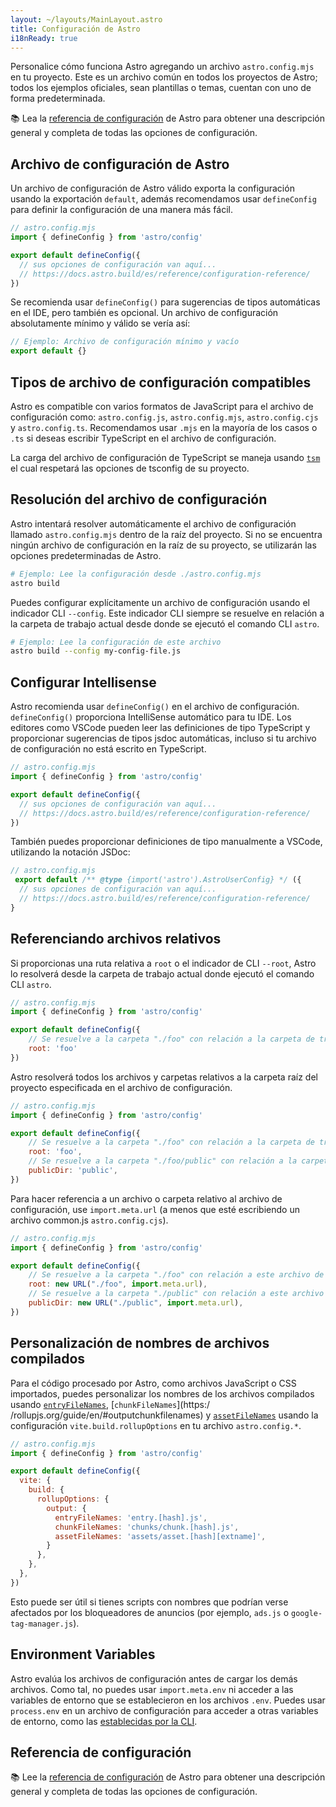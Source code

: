 ```yaml
---
layout: ~/layouts/MainLayout.astro
title: Configuración de Astro
i18nReady: true
---
```


Personalice cómo funciona Astro agregando un archivo `astro.config.mjs` en tu proyecto. Este es un archivo común en todos los proyectos de Astro; todos los ejemplos oficiales, sean plantillas o temas, cuentan con uno de forma predeterminada.

📚 Lea la [referencia de configuración](/es/reference/configuration-reference/) de Astro para obtener una descripción general y completa de todas las opciones de configuración.

## Archivo de configuración de Astro

Un archivo de configuración de Astro válido exporta la configuración usando la exportación `default`, además recomendamos usar `defineConfig` para definir la configuración de una manera más fácil.

```js
// astro.config.mjs
import { defineConfig } from 'astro/config'

export default defineConfig({
  // sus opciones de configuración van aquí...
  // https://docs.astro.build/es/reference/configuration-reference/
})
```

Se recomienda usar `defineConfig()` para sugerencias de tipos automáticas en el IDE, pero también es opcional. Un archivo de configuración absolutamente mínimo y válido se vería así:

```js title="astro.config.mjs"
// Ejemplo: Archivo de configuración mínimo y vacío
export default {}
```

## Tipos de archivo de configuración compatibles

Astro es compatible con varios formatos de JavaScript para el archivo de configuración como: `astro.config.js`, `astro.config.mjs`, `astro.config.cjs` y `astro.config.ts`. Recomendamos usar `.mjs` en la mayoría de los casos o `.ts` si deseas escribir TypeScript en el archivo de configuración.

La carga del archivo de configuración de TypeScript se maneja usando [`tsm`](https://github.com/lukeed/tsm) el cual respetará las opciones de tsconfig de su proyecto.

## Resolución del archivo de configuración

Astro intentará resolver automáticamente el archivo de configuración llamado `astro.config.mjs` dentro de la raíz del proyecto. Si no se encuentra ningún archivo de configuración en la raíz de su proyecto, se utilizarán las opciones predeterminadas de Astro.

```bash
# Ejemplo: Lee la configuración desde ./astro.config.mjs
astro build
```

Puedes configurar explícitamente un archivo de configuración usando el indicador CLI `--config`. Este indicador CLI siempre se resuelve en relación a la carpeta de trabajo actual desde donde se ejecutó el comando CLI `astro`.

```bash
# Ejemplo: Lee la configuración de este archivo
astro build --config my-config-file.js
```

## Configurar Intellisense

Astro recomienda usar `defineConfig()` en el archivo de configuración. `defineConfig()` proporciona IntelliSense automático para tu IDE. Los editores como VSCode pueden leer las definiciones de tipo TypeScript y proporcionar sugerencias de tipos jsdoc automáticas, incluso si tu archivo de configuración no está escrito en TypeScript.

```js
// astro.config.mjs
import { defineConfig } from 'astro/config'

export default defineConfig({
  // sus opciones de configuración van aquí...
  // https://docs.astro.build/es/reference/configuration-reference/
})
```

También puedes proporcionar definiciones de tipo manualmente a VSCode, utilizando la notación JSDoc:

```js
// astro.config.mjs
 export default /** @type {import('astro').AstroUserConfig} */ ({
  // sus opciones de configuración van aquí...
  // https://docs.astro.build/es/reference/configuration-reference/
}
```

## Referenciando archivos relativos

Si proporcionas una ruta relativa a `root` o el indicador de CLI `--root`, Astro lo resolverá desde la carpeta de trabajo actual donde ejecutó el comando CLI `astro`.

```js
// astro.config.mjs
import { defineConfig } from 'astro/config'

export default defineConfig({
    // Se resuelve a la carpeta "./foo" con relación a la carpeta de trabajo actual
    root: 'foo'
})
```

Astro resolverá todos los archivos y carpetas relativos a la carpeta raíz del proyecto especificada en el archivo de configuración.

```js
// astro.config.mjs
import { defineConfig } from 'astro/config'

export default defineConfig({
    // Se resuelve a la carpeta "./foo" con relación a la carpeta de trabajo actual
    root: 'foo',
    // Se resuelve a la carpeta "./foo/public" con relación a la carpeta de trabajo actual
    publicDir: 'public',
})
```

Para hacer referencia a un archivo o carpeta relativo al archivo de configuración, use `import.meta.url` (a menos que esté escribiendo un archivo common.js `astro.config.cjs`).

```js "import.meta.url"
// astro.config.mjs
import { defineConfig } from 'astro/config'

export default defineConfig({
    // Se resuelve a la carpeta "./foo" con relación a este archivo de configuración
    root: new URL("./foo", import.meta.url),
    // Se resuelve a la carpeta "./public" con relación a este archivo de configuración
    publicDir: new URL("./public", import.meta.url),
})
```

## Personalización de nombres de archivos compilados

Para el código procesado por Astro, como archivos JavaScript o CSS importados, puedes personalizar los nombres de los archivos compilados usando [`entryFileNames`](https://rollupjs.org/guide/en/#outputentryfilenames), [`chunkFileNames`](https:/ /rollupjs.org/guide/en/#outputchunkfilenames) y [`assetFileNames`](https://rollupjs.org/guide/en/#outputassetfilenames) usando la configuración `vite.build.rollupOptions` en tu archivo `astro.config.*`.

```js ins={9-11}
// astro.config.mjs
import { defineConfig } from 'astro/config'

export default defineConfig({
  vite: {
    build: {
      rollupOptions: {
        output: {
          entryFileNames: 'entry.[hash].js',
          chunkFileNames: 'chunks/chunk.[hash].js',
          assetFileNames: 'assets/asset.[hash][extname]',
        }
      },
    },
  },
})
```

Esto puede ser útil si tienes scripts con nombres que podrían verse afectados por los bloqueadores de anuncios (por ejemplo, `ads.js` o `google-tag-manager.js`).

## Environment Variables

Astro evalúa los archivos de configuración antes de cargar los demás archivos. Como tal, no puedes usar `import.meta.env` ni acceder a las variables de entorno que se establecieron en los archivos `.env`.
Puedes usar `process.env` en un archivo de configuración para acceder a otras variables de entorno, como las [establecidas por la CLI](/es/guides/environment-variables/#using-the-cli).

## Referencia de configuración

📚 Lee la [referencia de configuración](/es/reference/configuration-reference/) de Astro para obtener una descripción general y completa de todas las opciones de configuración.
